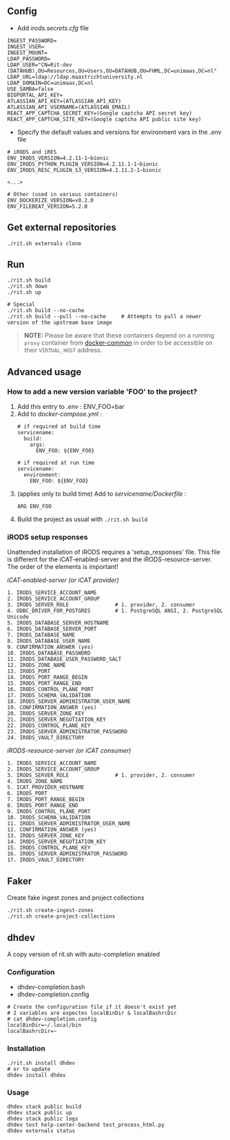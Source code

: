 ## Config
* Add _irods.secrets.cfg_ file
```
INGEST_PASSWORD=
INGEST_USER=
INGEST_MOUNT=
LDAP_PASSWORD=
LDAP_USER="CN=Rit-dev (DATAHUB),OU=Resources,OU=Users,OU=DATAHUB,OU=FHML,DC=unimaas,DC=nl"
LDAP_URL=ldap://ldap.maastrichtuniversity.nl
LDAP_DOMAIN=DC=unimaas,DC=nl
USE_SAMBA=false
BIOPORTAL_API_KEY=
ATLASSIAN_API_KEY=(ATLASSIAN_API_KEY)
ATLASSIAN_API_USERNAME=(ATLASSIAN_EMAIL)
REACT_APP_CAPTCHA_SECRET_KEY=(Google captcha API secret key)
REACT_APP_CAPTCHA_SITE_KEY=(Google captcha API public site key)
```

* Specify the default values and versions for environment vars in the _.env_ file
```
# iRODS and iRES
ENV_IRODS_VERSION=4.2.11-1~bionic
ENV_IRODS_PYTHON_PLUGIN_VERSION=4.2.11.1-1~bionic
ENV_IRODS_RESC_PLUGIN_S3_VERSION=4.2.11.2-1~bionic

<...>

# Other (used in various containers)
ENV_DOCKERIZE_VERSION=v0.2.0
ENV_FILEBEAT_VERSION=5.2.0

```


## Get external repositories
```
./rit.sh externals clone
```

## Run
```
./rit.sh build
./rit.sh down
./rit.sh up

# Special
./rit.sh build --no-cache
./rit.sh build --pull --no-cache     # Attempts to pull a newer version of the upstream base image
```
> **NOTE:** Please be aware that these containers depend on a running ``proxy`` container from [docker-common](https://github.com/MaastrichtUniversity/docker-common) in order to be accessible on their ``VIRTUAL_HOST`` address.


## Advanced usage

### How to add a new version variable 'FOO' to the project?
1. Add this entry to _.env_ : ENV_FOO=bar
1. Add to _docker-compose.yml_ :
    ```
    # if required at build time
    servicename:
      build:
        args:
          ENV_FOO: ${ENV_FOO}

    # if required at run time
    servicename:
      environment:
        ENV_FOO: ${ENV_FOO}
    ```
1. (applies only to build time) Add to _servicename/Dockerfile_ :
    ```
    ARG ENV_FOO
    ```
1. Build the project as usual with `./rit.sh build`


### iRODS setup responses
Unattended installation of iRODS requires a 'setup_responses' file. 
This file is different for the iCAT-enabled-server and the iRODS-resource-server. 
The order of the elements is important!

*iCAT-enabled-server (or iCAT provider)*
```
1. IRODS_SERVICE_ACCOUNT_NAME
2. IRODS_SERVICE_ACCOUNT_GROUP
3. IRODS_SERVER_ROLE               # 1. provider, 2. consumer
4. ODBC_DRIVER_FOR_POSTGRES        # 1. PostgreSQL ANSI, 2. PostgreSQL Unicode
5. IRODS_DATABASE_SERVER_HOSTNAME
6. IRODS_DATABASE_SERVER_PORT
7. IRODS_DATABASE_NAME
8. IRODS_DATABASE_USER_NAME
9. CONFIRMATION_ANSWER (yes)
10. IRODS_DATABASE_PASSWORD
11. IRODS_DATABASE_USER_PASSWORD_SALT
12. IRODS_ZONE_NAME
13. IRODS_PORT
14. IRODS_PORT_RANGE_BEGIN
15. IRODS_PORT_RANGE_END
16. IRODS_CONTROL_PLANE_PORT
17. IRODS_SCHEMA_VALIDATION
18. IRODS_SERVER_ADMINISTRATOR_USER_NAME
19. CONFIRMATION_ANSWER (yes)
20. IRODS_SERVER_ZONE_KEY
21. IRODS_SERVER_NEGOTIATION_KEY
22. IRODS_CONTROL_PLANE_KEY
23. IRODS_SERVER_ADMINISTRATOR_PASSWORD
24. IRODS_VAULT_DIRECTORY
```

*iRODS-resource-server (or iCAT consumer)*
```
1. IRODS_SERVICE_ACCOUNT_NAME
2. IRODS_SERVICE_ACCOUNT_GROUP
3. IRODS_SERVER_ROLE               # 1. provider, 2. consumer
4. IRODS_ZONE_NAME
5. ICAT_PROVIDER_HOSTNAME
6. IRODS_PORT
7. IRODS_PORT_RANGE_BEGIN
8. IRODS_PORT_RANGE_END
9. IRODS_CONTROL_PLANE_PORT
10. IRODS_SCHEMA_VALIDATION
11. IRODS_SERVER_ADMINISTRATOR_USER_NAME
12. CONFIRMATION_ANSWER (yes)
13. IRODS_SERVER_ZONE_KEY
14. IRODS_SERVER_NEGOTIATION_KEY
15. IRODS_CONTROL_PLANE_KEY
16. IRODS_SERVER_ADMINISTRATOR_PASSWORD
17. IRODS_VAULT_DIRECTORY
```

## Faker
Create fake ingest zones and project collections
```
./rit.sh create-ingest-zones
./rit.sh create-project-collections
```

## dhdev
A copy version of rit.sh with auto-completion enabled
### Configuration
* dhdev-completion.bash
* dhdev-completion.config
```
# Create the configuration file if it doesn't exist yet
# 2 variables are expectes localBinDir & localBashrcDir
# cat dhdev-completion.config
localBinDir=~/.local/bin
localBashrcDir=~
```
### Installation
```
./rit.sh install dhdev
# or to update
dhdev install dhdev
```
### Usage
```
dhdev stack public build
dhdev stack public up
dhdev stack public logs
dhdev test help-center-backend test_process_html.py
dhdev externals status
```

